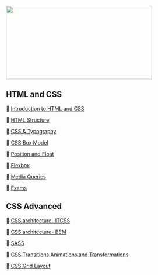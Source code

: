  <img src="https://www.ticlic.info/redone/wp-content/uploads/2019/06/htmlcss.png" width="400" height="200" />

## **HTML and CSS**
:diamond_shape_with_a_dot_inside: [Introduction to HTML and CSS](https://github.com/KristinaMarinova/Frond-End-Development/tree/master/HTML%20and%20CSS/01.%20Introduction%20to%20HTML%20and%20CSS)

:diamond_shape_with_a_dot_inside: [HTML Structure](https://github.com/KristinaMarinova/Frond-End-Development/tree/master/HTML%20and%20CSS/02.%20HTML%20Structure)

:diamond_shape_with_a_dot_inside: [CSS & Typography](https://github.com/KristinaMarinova/Frond-End-Development/tree/master/HTML%20and%20CSS/03.%20CSS%20%26%20Typography)
  
:diamond_shape_with_a_dot_inside: [CSS Box Model](https://github.com/KristinaMarinova/Frond-End-Development/tree/master/HTML%20and%20CSS/04.%20CSS%20Box%20Model)

:diamond_shape_with_a_dot_inside: [Position and Float](https://github.com/KristinaMarinova/Frond-End-Development/tree/master/HTML%20and%20CSS/05.%20Position%20and%20Float)

:diamond_shape_with_a_dot_inside: [Flexbox](https://github.com/KristinaMarinova/Frond-End-Development/tree/master/HTML%20and%20CSS/06.%20Flexbox)

:diamond_shape_with_a_dot_inside: [Media Queries](https://github.com/KristinaMarinova/Frond-End-Development/tree/master/HTML%20and%20CSS/07.%20Media%20Queries)

:diamond_shape_with_a_dot_inside: [Exams](https://github.com/KristinaMarinova/Frond-End-Development/tree/master/HTML%20and%20CSS/Exams)

## **CSS Advanced**
:diamond_shape_with_a_dot_inside: [CSS architecture- ITCSS](https://github.com/KristinaMarinova/Frond-End-Development/tree/master/CSS%20Advanced/01.%20CSS%20ARCHITECTURE%20-%20IT%20CSS)

:diamond_shape_with_a_dot_inside: [CSS architecture- BEM](https://github.com/KristinaMarinova/Frond-End-Development/tree/master/CSS%20Advanced/02.%20CSS%20ARCHITECTURE%20-%20BEM)

:diamond_shape_with_a_dot_inside: [SASS](https://github.com/KristinaMarinova/Frond-End-Development/tree/master/CSS%20Advanced/03.%20SASS)

:diamond_shape_with_a_dot_inside: [CSS Transitions Animations and Transformations](url)

:diamond_shape_with_a_dot_inside: [CSS Grid Layout ](https://github.com/KristinaMarinova/Frond-End-Development/tree/master/CSS%20Advanced/05.%20CSS%20GRID)
